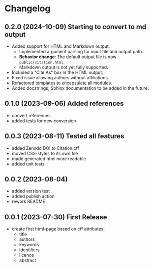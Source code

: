 # Changelog

## 0.2.0 (2024-10-09) Starting to convert to md output

* Added support for HTML and Markdown output.
  * Implemented argument parsing for input file and output path.
  * **Behavior change**: The default output file is now `public/citation.html`.
  * Markdown output is not yet fully supported.
* Included a "Cite As" box in the HTML output.
* Fixed issue allowing authors without affiliations.
* Refactored templates to encapsulate all modules.
* Added docstrings; Sphinx documentation to be added in the future.

## 0.1.0 (2023-09-06) Added references

* convert references
* added tests for new conversion

## 0.0.3 (2023-08-11) Tested all features

* added Zenodo DOI to Citation.cff
* moved CSS-styles to its own file
* made generated html more readable
* added unit tests

## 0.0.2 (2023-08-04)

* added version test
* added publish action
* rework README

## 0.0.1 (2023-07-30) First Release

* create first html-page based on cff attributes:
  * title
  * authors
  * keywords
  * identifiers
  * licence
  * abstract